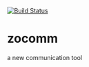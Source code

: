 [![Build Status](https://travis-ci.com/HarshitDoshi/zocomm.svg?token=zoVbXbHd3SsqbRf1Koqx&branch=master)](https://travis-ci.com/HarshitDoshi/zocomm)

# zocomm

a new communication tool
